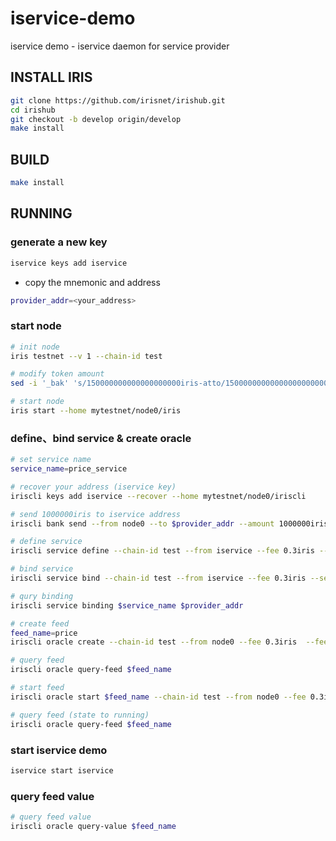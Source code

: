 # iservice-demo
iservice demo - iservice daemon for service provider

## INSTALL IRIS
```bash
git clone https://github.com/irisnet/irishub.git
cd irishub
git checkout -b develop origin/develop
make install
```

## BUILD
```bash
make install
```

## RUNNING

### generate a new key
```bash
iservice keys add iservice
```
* copy the mnemonic and address
```bash
provider_addr=<your_address>
```


### start node
```bash
# init node
iris testnet --v 1 --chain-id test

# modify token amount
sed -i '_bak' 's/150000000000000000000iris-atto/150000000000000000000000000iris-atto/' mytestnet/node0/iris/config/genesis.json

# start node
iris start --home mytestnet/node0/iris
```

### define、bind service & create oracle
```bash
# set service name
service_name=price_service

# recover your address (iservice key)
iriscli keys add iservice --recover --home mytestnet/node0/iriscli

# send 1000000iris to iservice address
iriscli bank send --from node0 --to $provider_addr --amount 1000000iris --chain-id test --fee 0.3iris --commit --home mytestnet/node0/iriscli/

# define service 
iriscli service define --chain-id test --from iservice --fee 0.3iris --name $service_name --description="provide token price" --tags=price --schemas=iservice/service/service_definition.json --commit --home mytestnet/node0/iriscli/

# bind service
iriscli service bind --chain-id test --from iservice --fee 0.3iris --service-name $service_name --deposit=10000iris --pricing iservice/service/service_pricing.json --commit --home mytestnet/node0/iriscli/

# qury binding
iriscli service binding $service_name $provider_addr

# create feed
feed_name=price
iriscli oracle create --chain-id test --from node0 --fee 0.3iris  --feed-name $feed_name --latest-history 10 --service-name $service_name --input "{\"denom\":\"iris\"}" --providers $provider_addr --threshold 1 --service-fee-cap 1iris --timeout 2 --frequency 5 --total -1  --aggregate-func "avg" --value-json-path "price" --commit --home mytestnet/node0/iriscli/

# query feed
iriscli oracle query-feed $feed_name

# start feed  
iriscli oracle start $feed_name --chain-id test --from node0 --fee 0.3iris --commit --home mytestnet/node0/iriscli/

# query feed (state to running)
iriscli oracle query-feed $feed_name
```

### start iservice demo
```bash
iservice start iservice
```

### query feed value
```bash
# query feed value
iriscli oracle query-value $feed_name
```
